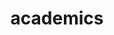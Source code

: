 ---
layout: page
title: academics
nav: true
dropdown: true
children:
    - title: general
      permalink: /general/
    - title: divider
    - title: resume
      permalink: /resume/
    - title: divider
    - title: projects
      permalink: /projects/
---